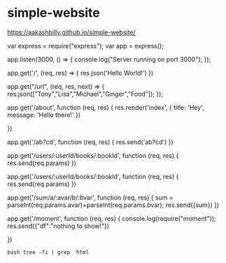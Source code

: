 # simple-website

https://aakashbilly.github.io/simple-website/



var express = require("express");
var app = express();

app.listen(3000, () => {
 console.log("Server running on port 3000");
});

app.get('/', (req, res) => {
  res.json('Hello World!')
})

app.get("/url", (req, res, next) => {
 res.json(["Tony","Lisa","Michael","Ginger","Food"]);
});


app.get('/about', function (req, res) {
    res.render('index', { title: 'Hey', message: 'Hello there!' })

})

app.get('/ab?cd', function (req, res) {
  res.send('ab?cd')
})

app.get('/users/:userId/books/:bookId', function (req, res) {
  res.send(req.params)
})

app.get('/users/:userId/books/:bookId', function (req, res) {
  res.send(req.params)
})

app.get('/sum/a/:avar/b/:bvar', function (req, res) {
  sum = parseInt(req.params.avar)+parseInt(req.params.bvar);
  res.send({sum})
})

app.get('/moment', function (req, res) {
 console.log(require("moment"));
   res.send({"df":"nothing to show!"})

})

`bash tree -fi | grep  html` 
